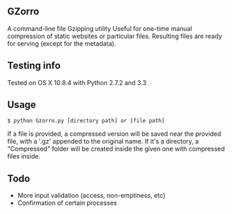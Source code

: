GZorro
------
A command-line file Gzipping utility
Useful for one-time manual compression of static websites or particular files. Resulting files are ready for serving (except for the metadata).

Testing info
------
Tested on OS X 10.8.4 with Python 2.7.2 and 3.3

Usage
------
`$ python Gzorro.py [directory path] or [file path]`

If a file is provided, a compressed version will be saved near the provided file, with a '.gz' appended to the original name.
If it's a directory, a "Compressed" folder will be created inside the given one with compressed files inside.

Todo
------
* More input validation (access, non-emptiness, etc)
* Confirmation of certain processes
